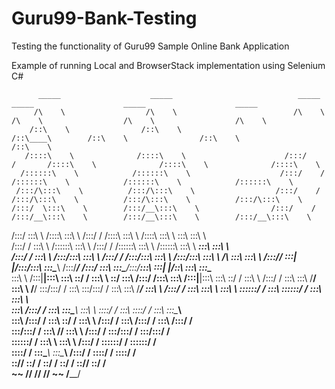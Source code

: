 # Guru99-Bank-Testing
Testing the functionality of Guru99 Sample Online Bank Application

Example of running Local and BrowserStack implementation using Selenium C#


          _____                    _____                            _____            _____                    _____                    _____          
         /\    \                  /\    \                          /\    \          /\    \                  /\    \                  /\    \         
        /::\    \                /::\    \                        /::\____\        /::\    \                /::\    \                /::\    \        
       /::::\    \              /::::\    \                      /:::/    /       /::::\    \              /::::\    \              /::::\    \       
      /::::::\    \            /::::::\    \                    /:::/    /       /::::::\    \            /::::::\    \            /::::::\    \      
     /:::/\:::\    \          /:::/\:::\    \                  /:::/    /       /:::/\:::\    \          /:::/\:::\    \          /:::/\:::\    \     
    /:::/  \:::\    \        /:::/__\:::\    \                /:::/    /       /:::/__\:::\    \        /:::/__\:::\    \        /:::/__\:::\    \    
   /:::/    \:::\    \      /::::\   \:::\    \              /:::/    /       /::::\   \:::\    \      /::::\   \:::\    \       \:::\   \:::\    \   
  /:::/    / \:::\    \    /::::::\   \:::\    \            /:::/    /       /::::::\   \:::\    \    /::::::\   \:::\    \    ___\:::\   \:::\    \  
 /:::/    /   \:::\ ___\  /:::/\:::\   \:::\    \          /:::/    /       /:::/\:::\   \:::\    \  /:::/\:::\   \:::\ ___\  /\   \:::\   \:::\    \ 
/:::/____/     \:::|    |/:::/__\:::\   \:::\____\        /:::/____/       /:::/  \:::\   \:::\____\/:::/__\:::\   \:::|    |/::\   \:::\   \:::\____\
\:::\    \     /:::|____|\:::\   \:::\   \::/    /        \:::\    \       \::/    \:::\  /:::/    /\:::\   \:::\  /:::|____|\:::\   \:::\   \::/    /
 \:::\    \   /:::/    /  \:::\   \:::\   \/____/          \:::\    \       \/____/ \:::\/:::/    /  \:::\   \:::\/:::/    /  \:::\   \:::\   \/____/ 
  \:::\    \ /:::/    /    \:::\   \:::\    \               \:::\    \               \::::::/    /    \:::\   \::::::/    /    \:::\   \:::\    \     
   \:::\    /:::/    /      \:::\   \:::\____\               \:::\    \               \::::/    /      \:::\   \::::/    /      \:::\   \:::\____\    
    \:::\  /:::/    /        \:::\   \::/    /                \:::\    \              /:::/    /        \:::\  /:::/    /        \:::\  /:::/    /    
     \:::\/:::/    /          \:::\   \/____/                  \:::\    \            /:::/    /          \:::\/:::/    /          \:::\/:::/    /     
      \::::::/    /            \:::\    \                       \:::\    \          /:::/    /            \::::::/    /            \::::::/    /      
       \::::/    /              \:::\____\                       \:::\____\        /:::/    /              \::::/    /              \::::/    /       
        \::/____/                \::/    /                        \::/    /        \::/    /                \::/____/                \::/    /        
         ~~                       \/____/                          \/____/          \/____/                  ~~                       \/____/         
                                                                                                                                                      
